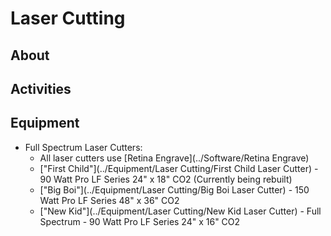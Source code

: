 # Laser Cutting


## About
## Activities
## Equipment
* Full Spectrum Laser Cutters:
    * All laser cutters use [Retina Engrave](../Software/Retina Engrave)
    * ["First Child"](../Equipment/Laser Cutting/First Child Laser Cutter) -  90 Watt Pro LF Series 24" x 18" CO2 (Currently being rebuilt)
    * ["Big Boi"](../Equipment/Laser Cutting/Big Boi Laser Cutter) - 150 Watt Pro LF Series 48" x 36" CO2
    * ["New Kid"](../Equipment/Laser Cutting/New Kid Laser Cutter) - Full Spectrum -  90 Watt Pro LF Series 24" x 16" CO2
